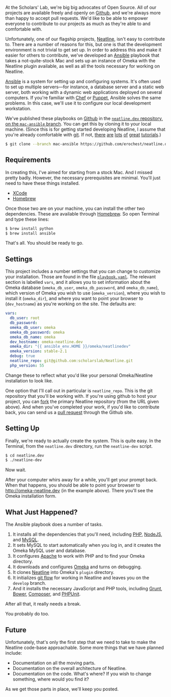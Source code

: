 
At the Scholars' Lab, we're big big advocates of Open Source. All of our projects are available freely and openly on [Github][gh], and we're always more than happy to accept pull requests. We'd like to be able to empower everyone to contribute to our projects as much as they're able to and comfortable with.

Unfortunately, one of our flagship projects, [Neatline][nl], isn't easy to contribute to. There are a number of reasons for this, but one is that the development environment is not trivial to get set up. In order to address this and make it easier for others to contribute, we've developed an [Ansible][ansible] playbook that takes a not-quite-stock Mac and sets up an instance of Omeka with the Neatline plugin available, as well as all the tools necessary for working on Neatline.

[Ansible][ansible] is a system for setting up and configuring systems. It's often used to set up multiple servers—for instance, a database server and a static web server, both working with a dynamic web applications deployed on several computers. If you're familiar with [Chef][chef] or [Puppet][puppet], Ansible solves the same problems. In this case, we'll use it to configure our local development workstation.

We've published these playbooks on [Github][gh] in the [`neatline.dev` repository, on the `mac-ansible` branch][nldev]. You can get this by cloning it to your local machine. (Since this is for getting started developing Neatline, I assume that you're already comfortable with [git][git]. If not, [there][git1] [are][git2] [lots][git3] [of][git4] [great][git5] [tutorials][git6].)

```bash
$ git clone --branch mac-ansible https://github.com/erochest/neatline.dev.git
```

## Requirements

In creating this, I've aimed for starting from a stock Mac. And I missed pretty badly. However, the necessary prerequisites are minimal. You'll just need to have these things installed.

* [XCode][xcode]
* [Homebrew][brew]

Once those two are on your machine, you can install the other two dependencies. These are available through [Homebrew][brew]. So open Terminal and type these lines:

```bash
$ brew install python
$ brew install ansible
```

That's all. You should be ready to go.

## Settings

This project includes a number settings that you can change to customize your installation. Those are found in the file [`playbook.yaml`][playbook]. The relevant section is labelled `vars`, and it allows you to set information about the Omeka database (`omeka_db_user`, `omeka_db_password`, and `omeka_db_name`), which version of Omeka you wish to use (`omeka_version`), where you wish to install it (`omeka_dir`), and where you want to point your browser to (`dev_hostname`) as you're working on the site. The defaults are:

```yaml
vars:
  db_user: root
  db_password:
  omeka_db_user: omeka
  omeka_db_password: omeka
  omeka_db_name: omeka
  dev_hostname: omeka-neatline.dev
  omeka_dir: "{{ ansible_env.HOME }}/omeka/neatlinedev"
  omeka_version: stable-2.1
  debug: true
  neatline_repo: git@github.com:scholarslab/Neatline.git
  php_version: 55
```

Change these to reflect what you'd like your personal Omeka/Neatline installation to look like.

One option that I'll call out in particular is `neatline_repo`. This is the git repository that you'll be working with. If you're using github to host your project, you can [fork][fork] the primary Neatline repository (from the URL given above). And when you've completed your work, if you'd like to contribute back, you can send us a [pull request][pullrequest] through the Github site.

## Setting Up

Finally, we're ready to actually create the system. This is quite easy. In the Terminal, from the `neatline.dev` directory, run the `neatline-dev` script.

```bash
$ cd neatline.dev
$ ./neatline-dev
```

Now wait.

After your computer whirs away for a while, you'll get your prompt back. When that happens, you should be able to point your browser to http://omeka-neatline.dev (in the example above). There you'll see the Omeka installation form.

## What Just Happened?

The Ansible playbook does a number of tasks.

1. It installs all the dependencies that you'll need, including [PHP][php], [NodeJS][node], and [MySQL][mysql].
1. It sets MySQL to start automatically when you log in, and it creates the Omeka MySQL user and database.
1. It configures [Apache][apache] to work with PHP and to find your Omeka directory.
1. It downloads and configures [Omeka][omeka] and turns on debugging.
1. It clones [Neatline][nl] into Omeka's `plugin` directory.
1. It initializes [git flow][flow] for working in Neatline and leaves you on the `develop` branch.
1. And it installs the necessary JavaScript and PHP tools, including [Grunt][grunt], [Bower][bower], [Composer][composer], and [PHPUnit][phpunit].

After all that, it really needs a break.

You probably do too.

## Future

Unfortunately, that's only the first step that we need to take to make the Neatline code-base approachable. Some more things that we have planned include:

* Documentation on all the moving parts.
* Documentation on the overall architecture of Neatline.
* Documentation on the code. What's where? If you wish to change something, where would you find it?

As we get those parts in place, we'll keep you posted.

[ansible]:http://www.ansible.com/
[apache]: http://httpd.apache.org/
[bower]: http://bower.io/
[brew]: http://brew.sh/
[chef]: http://www.getchef.com/
[composer]: https://getcomposer.org/
[flow]: https://github.com/nvie/gitflow
[fork]: https://help.github.com/articles/fork-a-repo
[gh]: https://github.com/
[git]: http://git-scm.com/
[git1]: http://rogerdudler.github.io/git-guide/
[git2]: https://try.github.io/
[git3]: http://www.git-tower.com/learn/
[git4]: http://gitimmersion.com/
[git5]: http://www.vogella.com/tutorials/Git/article.html
[git6]: http://git-scm.com/book
[grunt]: http://gruntjs.com/
[mysql]: http://www.mysql.com/
[nl]: http://neatline.org/
[nldev]: https://github.com/erochest/neatline.dev/tree/mac-ansible
[node]: http://nodejs.org/
[php]: http://php.net/
[phpunit]: http://phpunit.de/
[playbook]: https://github.com/erochest/neatline.dev/blob/mac-ansible/playbook.yaml
[pullrequest]: https://help.github.com/articles/using-pull-requests
[puppet]: http://puppetlabs.com/
[omeka]: http://omeka.org/
[xcode]: https://itunes.apple.com/us/app/xcode/id497799835

